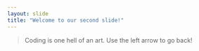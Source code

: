 ```yaml
---
layout: slide
title: "Welcome to our second slide!"
---
```

> Coding is one hell of an art.
Use the left arrow to go back!
